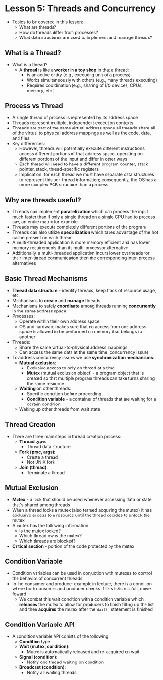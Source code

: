 # Lesson 5: Threads and Concurrency

- Topics to be covered in this lesson:
  - What are threads?
  - How do threads differ from processes?
  - What data structures are used to implement and manage threads?

## What is a Thread?

- What is a thread?
  - A **thread** is like a **worker in a toy shop** in that a thread:
    - Is an active entity (e.g., executing unit of a process)
    - Works simultaneously with others (e.g., many threads executing)
    - Requires coordination (e.g., sharing of I/O devices, CPUs, memory, etc.)

## Process vs Thread

- A single thread of process is represented by its address space
- Threads represent multiple, independent execution contexts
- Threads are part of the same virtual address space all threads share all of the virtual to physical address mappings as well as the code, data, and files
- Key differences:
  - However, threads will potentially execute different instructions, access different portions of that address space, operating on different portions of the input and differ in other ways
  - Each thread will need to have a different program counter, stack pointer, stack, thread-specific registers
  - Implication: for each thread we must have separate data structures to represent this per-thread information; consequently, the OS has a more complex PCB structure than a process

## Why are threads useful?

- Threads can implement **parallelization** which can process the input much faster than if only a single thread on a single CPU had to process say, an entire matrix for example
- Threads may execute completely different portions of the program
- Threads can also utilize **specialization** which takes advantage of the hot cache present on each thread
- A multi-threaded application is more memory efficient and has lower memory requirements than its multi-processor alternative
- Additionally, a multi-threaded application incurs lower overheads for their inter-thread communication then the corresponding inter-process alternatives

## Basic Thread Mechanisms

- **Thread data structure** - identify threads, keep track of resource usage, etc.
- Mechanisms to **create** and **manage** threads
- Mechanisms to safely **coordinate** among threads running **concurrently** in the same address space
- Processes:
  - Operate within their own address space
  - OS and hardware makes sure that no access from one address space is allowed to be performed on memory that belongs to another
- Threads:
  - Share the same virtual-to-physical address mappings
  - Can access the same data at the same time (concurrency issue)
- To address concurrency issues we use **synchronization mechanisms**:
  - **Mutual exclusion**:
    - Exclusive access to only on thread at a time
    - **Mutex** (mutual exclusion object) - a program object that is created so that multiple program threads can take turns sharing the same resource
  - **Waiting** on other threads:
    - Specific condition before proceeding
    - **Condition variable** - a container of threads that are waiting for a certain condition
  - Waking up other threads from wait state

## Thread Creation

- There are three main steps in thread creation process:
  - **Thread type**:
    - Thread data structure
  - **Fork (proc, args)**:
    - Create a thread
    - Not UNIX fork
  - **Join (thread)**:
    - Terminate a thread

## Mutual Exclusion

- **Mutex** - a lock that should be used whenever accessing data or state that's shared among threads
- When a thread locks a mutex (also termed acquiring the mutex) it has exclusive access to a resource until the thread decides to unlock the mutex
- A mutex has the following information:
  - Is the mutex locked?
  - Which thread owns the mutex?
  - Which threads are blocked?
- **Critical section** - portion of the code protected by the mutex

## Condition Variable

- Condition variables can be used in conjuction with mutexes to control the behavior of concurrent threads
- In the consumer and producer example in lecture, there is a condition where both consumer and producer checks if lists is/is not full, move foward
  - We combat this wait condition with a condition variable which **releases** the mutex to allow for producers to finish filling up the list and then **acquires** the mutex after the `Wait()` statement is finished

## Condition Variable API

- A condition variable API conists of the following:
  - **Condition** type
  - **Wait (mutex, condition)**:
    - Mutex is automatically released and re-acquired on wait
  - **Signal (condition)**:
    - Notify one thread waiting on condition
  - **Broadcast (condition)**:
    - Notify all waiting threads
